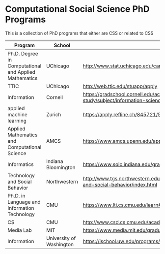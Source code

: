# Computational Social Science PhD Programs

This is a collection of PhD programs that either are CSS or related to CSS

|Program | School |url |
|---|---|---|
|Ph.D. Degree in Computational and Applied Mathematics| UChicago | http://www.stat.uchicago.edu/cam/app-require.shtml|
|TTIC | UChicago | http://web.ttic.edu/stuapp/apply|
|Information | Cornell | https://gradschool.cornell.edu/academics/fields-of-study/subject/information-science/information-science-phd-ithaca |
|applied machine learning|Zurich| https://apply.refline.ch/845721/5534/pub/1/index.html |
|Applied Mathematics and Computational Science |AMCS|https://www.amcs.upenn.edu/applying/general-information|
|Informatics|Indiana Bloomington|https://www.soic.indiana.edu/graduate/degrees/informatics/index.html|
|Technology and Social Behavior|Northwestern|http://www.tgs.northwestern.edu/academics/programs/technology-and-social-behavior/index.html|
|Ph.D. in Language and Information Technology|CMU|https://www.lti.cs.cmu.edu/learn#quicktabs-phd_lti=3|
|CS|CMU|http://www.csd.cs.cmu.edu/academics/doctoral/admissions-overview|
|Media Lab | MIT|https://www.media.mit.edu/graduate-program/apply/|
|Information| University of Washington|https://ischool.uw.edu/programs/phd|
